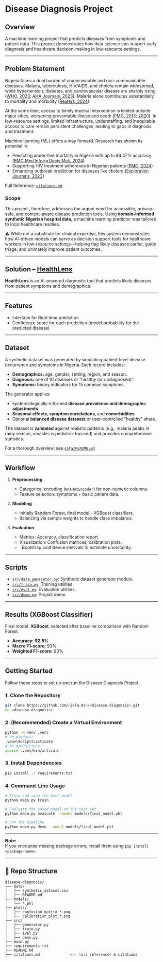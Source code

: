 # Disease Diagnosis Project

## Overview

A machine learning project that predicts diseases from symptoms and patient data.
This project demonstrates how data science can support early diagnosis and healthcare
decision-making in low-resource settings.

---

## Problem Statement

Nigeria faces a dual burden of communicable and non-communicable diseases. Malaria,
tuberculosis, HIV/AIDS, and cholera remain widespread, while hypertension, diabetes,
and cardiovascular disease are sharply rising
([WHO, 2023](https://www.afro.who.int/sites/default/files/2023-08/Nigeria.pdf);
[AHA Journals, 2023](https://www.ahajournals.org/doi/10.1161/CIRCULATIONAHA.123.063671)).
Malaria alone contributes substantially to mortality and morbidity ([Reuters, 2024](https://www.reuters.com/business/healthcare-pharmaceuticals/nigeria-rolls-out-new-oxford-r21-malaria-vaccine-2024-10-17/)).

At the same time, access to timely medical intervention is limited
outside major cities, worsening preventable illness and death ([PMC, 2013](https://pmc.ncbi.nlm.nih.gov/articles/PMC3560225/); [2020](https://pmc.ncbi.nlm.nih.gov/articles/PMC7436948/)). In low-resource settings, limited infrastructure, understaffing, and
inequitable access to care remain persistent challenges, leading to gaps in diagnosis and
treatment.

Machine learning (ML) offers a way forward. Research has shown its potential in:

- Predicting under-five mortality in Nigeria with up to 89.47% accuracy
([BMC Med Inform Decis Mak, 2024](https://bmcmedinformdecismak.biomedcentral.com/articles/10.1186/s12911-024-02476-5))
- Supporting HIV treatment adherence in Nigerian patients ([PMC, 2024](https://pmc.ncbi.nlm.nih.gov/articles/PMC12021289/))
- Enhancing outbreak prediction for diseases like cholera
([Exploration Journals, 2023](https://www.explorationpub.com/Journals/edht/Article/101140))

Full Reference: [`citations.md`](citations.md)

### Scope

This project, therefore, addresses the urgent need for accessible, privacy-safe, and
context-aware disease prediction tools. Using **domain-informed synthetic Nigerian
hospital data**, a machine learning predictor was tailored to local healthcare
realities.

⚠️ While not a substitute for clinical expertise, this system demonstrates how
AI-driven models can serve as decision support tools for healthcare workers in
low-resource settings—helping flag likely diseases earlier, guide triage, and
ultimately improve patient outcomes.

---

## Solution – [HealthLens](https://disease-diagnosis-client.vercel.app/)
**HealthLens** is an AI-powered diagnostic tool that predicts likely diseases from patient symptoms and demographics.  

---

## Features

- Interface for Real-time prediction
- Confidence score for each prediction (model probability for the predicted disease)

---

## Dataset

A synthetic dataset was generated by simulating patient-level disease occurrence and symptoms in Nigeria. Each record includes:

- **Demographics:** age, gender, setting, region, and season.
- **Diagnosis:** one of 10 diseases or "healthy (or undiagnosed)".
- **Symptoms:** binary indicators for 15 common symptoms.

The generator applies:

- Epidemiologically-informed **disease prevalence and demographic adjustments**
- **Seasonal effects**, **symptom correlations**, and **comorbidities**
- Optional **balanced disease datasets** or user-controlled "healthy" share.

The dataset is **validated** against realistic patterns (e.g., malaria peaks in rainy season, measles is pediatric-focused) and provides comprehensive statistics.  

For a thorough overview, see [`data/README.md`](data/README.md)

---

## Workflow

1. **Preprocessing**
   - Categorical encoding (`OneHotEncoder`) for non-numeric columns.
   - Feature selection: symptoms + basic patient data.

2. **Modeling**
   - Initially Random Forest, final model - XGBoost classifiers.
   - Balancing via sample weights to handle class imbalance.

3. **Evaluation**
   - Metrics: Accuracy, classification report.
   - Visualization: Confusion matrices, calibration plots.
   - : Bootstrap confidence intervals to estimate uncertainty.

---

## Scripts

- [`src/data_generator.py`](src/data_generator.py): Synthetic dataset generator module.
- [`src/train.py`](src/train.py): Training utilities
- [`src/eval.py`](src/eval.py): Evaluation utilities.
- [`src/demo.py`](src/demo.py): Project demo

---

## Results (XGBoost Classifier)

Final model: **XGBoost**, selected after baseline comparison with Random Forest.

- **Accuracy:** **92.5%**  
- **Macro F1-score:**  93%
- **Weighted F1-score:** 93%

---

## Getting Started

Follow these steps to set up and run the Disease Diagnosis Project.

### 1. Clone the Repository

```bash
git clone https://github.com/<jola-ds>/<disease-diagnosis>.git
cd <disease-diagnosis>
```

### 2. (Recommended) Create a Virtual Environment

```bash
python -m venv .venv
# On Windows:
.venv\Scripts\activate
# On macOS/Linux:
source .venv/bin/activate
```

### 3. Install Dependencies

```bash
pip install -r requirements.txt
```

### 4. Command-Line Usage

```bash
# Train and save the best model
python main.py train

# Evaluate the saved model on the test set
python main.py evaluate --model models/final_model.pkl

# Run the pipeline
python main.py demo --model models/final_model.pkl
```

---

**Note:**  
If you encounter missing package errors, install them using `pip install <package-name>`.

---

## 📂 Repo Structure

```text
disease-diagnosis/
├── data/
│   ├── synthetic_dataset.csv
│   ├── README.md
├── models/
│   └── *.pkl
├── plots/
│   ├── confusion_matrix_*.png
│   ├── calibration_plot_*.png
├── src/
│   ├── generator.py
│   ├── train.py
│   ├── eval.py
│   ├── demo.py
├── main.py
├── requirements.txt
├── README.md
├── citations.md              <-- full references & citations
